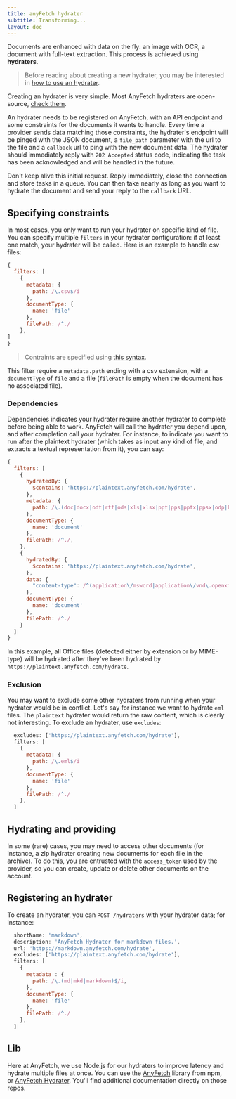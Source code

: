 ```yaml
---
title: anyFetch hydrater
subtitle: Transforming...
layout: doc
---
```

Documents are enhanced with data on the fly: an image with OCR, a document with full-text extraction. This process is achieved using **hydraters**.

> Before reading about creating a new hydrater, you may be interested in [how to use an hydrater](/guides/using/hydrater.html).

Creating an hydrater is very simple. Most AnyFetch hydraters are open-source, [check them](https://github.com/search?q=%40AnyFetch+hydrater).

An hydrater needs to be registered on AnyFetch, with an API endpoint and some constraints for the documents it wants to handle.
Every time a provider sends data matching those constraints, the hydrater's endpoint will be pinged with the JSON document, a `file_path` parameter with the url to the file and a `callback` url to ping with the new document data.
The hydrater should immediately reply with `202 Accepted` status code, indicating the task has been acknowledged and will be handled in the future.

Don't keep alive this initial request. Reply immediately, close the connection and store tasks in a queue.
You can then take nearly as long as you want to hydrate the document and send your reply to the `callback` URL.

## Specifying constraints
In most cases, you only want to run your hydrater on specific kind of file. You can specify multiple `filters` in your hydrater configuration: if at least one match, your hydrater will be called. Here is an example to handle csv files:

```javascript
{
  filters: [
    {
      metadata: {
        path: /\.csv$/i
      },
      documentType: {
        name: 'file'
      },
      filePath: /^./
    },
]
}
```

> Contraints are specified using [this syntax](https://www.npmjs.org/package/match-constraints).

This filter require a `metadata.path` ending with a csv extension, with a `documentType` of `file` and a file (`filePath` is empty when the document has no associated file).

### Dependencies
Dependencies indicates your hydrater require another hydrater to complete before being able to work. AnyFetch will call the hydrater you depend upon, and after completion call your hydrater. For instance, to indicate you want to run after the plaintext hydrater (which takes as input any kind of file, and extracts a textual representation from it), you can say:

```javascript
{
  filters: [
    {
      hydratedBy: {
        $contains: 'https://plaintext.anyfetch.com/hydrate',
      },
      metadata: {
        path: /\.(doc|docx|odt|rtf|ods|xls|xlsx|ppt|pps|pptx|ppsx|odp|key)$/i
      },
      documentType: {
        name: 'document'
      },
      filePath: /^./,
    },
    {
      hydratedBy: {
        $contains: 'https://plaintext.anyfetch.com/hydrate',
      },
      data: {
        "content-type": /^(application\/msword|application\/vnd\.openxmlformats-officedocument\.wordprocessingml\.document|application\/vnd\.ms-excel|application\/vnd\.openxmlformats-officedocument\.spreadsheetml\.sheet|application\/vnd\.ms-powerpoint|application\/vnd\.openxmlformats-officedocument\.presentationml\.presentation|application\/vnd\.openxmlformats-officedocument\.presentationml\.slideshow)$/i
      },
      documentType: {
        name: 'document'
      },
      filePath: /^./
    }
  ]
}
```

In this example, all Office files (detected either by extension or by MIME-type) will be hydrated after they've been hydrated by `https://plaintext.anyfetch.com/hydrate`.

### Exclusion
You may want to exclude some other hydraters from running when your hydrater would be in conflict. Let's say for instance we want to hydrate `eml` files. The `plaintext` hydrater would return the raw content, which is clearly not interesting. To exclude an hydrater, use `excludes`:

```javascript
  excludes: ['https://plaintext.anyfetch.com/hydrate'],
  filters: [
    {
      metadata: {
        path: /\.eml$/i
      },
      documentType: {
        name: 'file'
      },
      filePath: /^./
    },
  ]
```

## Hydrating and providing
In some (rare) cases, you may need to access other documents (for instance, a zip hydrater creating new documents for each file in the archive). To do this, you are entrusted with the `access_token` used by the provider, so you can create, update or delete other documents on the account.

## Registering an hydrater
To create an hydrater, you can `POST /hydraters` with your hydrater data; for instance:

```javascript
  shortName: 'markdown',
  description: 'AnyFetch Hydrater for markdown files.',
  url: 'https://markdown.anyfetch.com/hydrate',
  excludes: ['https://plaintext.anyfetch.com/hydrate'],
  filters: [
    {
      metadata : {
        path: /\.(md|mkd|markdown)$/i,
      },
      documentType: {
        name: 'file'
      },
      filePath: /^./
    },
  ]
```

## Lib
Here at AnyFetch, we use Node.js for our hydraters to improve latency and hydrate multiple files at once. You can use the [AnyFetch](https://npmjs.org/package/anyfetch) library from npm, or [AnyFetch Hydrater](https://npmjs.org/package/anyfetch-hydrater). You'll find additional documentation directly on those repos.
